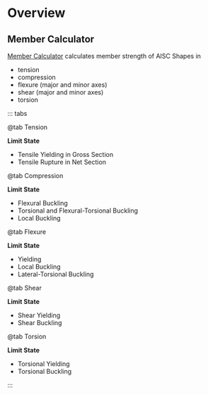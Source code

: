 ---
---

# Overview

## Member Calculator

[Member Calculator](./member-calculator.md) calculates member strength of AISC Shapes in

- tension
- compression
- flexure (major and minor axes)
- shear (major and minor axes)
- torsion

::: tabs

@tab Tension

**Limit State**

- Tensile Yielding in Gross Section
- Tensile Rupture in Net Section

@tab Compression

**Limit State**

- Flexural Buckling
- Torsional and Flexural-Torsional Buckling
- Local Buckling

@tab Flexure

**Limit State**

- Yielding
- Local Buckling
- Lateral-Torsional Buckling

@tab Shear

**Limit State**

- Shear Yielding
- Shear Buckling

@tab Torsion

**Limit State**

- Torsional Yielding
- Torsional Buckling

:::